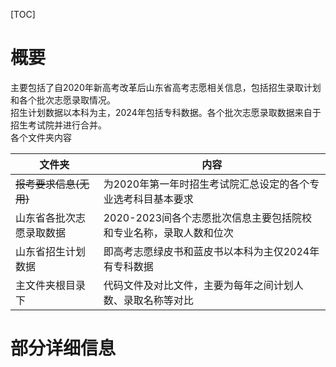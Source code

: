 [TOC]

# 概要
主要包括了自2020年新高考改革后山东省高考志愿相关信息，包括招生录取计划和各个批次志愿录取情况。  
招生计划数据以本科为主，2024年包括专科数据。各个批次志愿录取数据来自于招生考试院并进行合并。  
各个文件夹内容

| 文件夹                        | 内容                                                              |
| ----------------------------- | ----------------------------------------------------------------- |
| <del>报考要求信息(无用)</del> | 为2020年第一年时招生考试院汇总设定的各个专业选考科目基本要求      |
| 山东省各批次志愿录取数据      | 2020-2023间各个志愿批次信息主要包括院校和专业名称，录取人数和位次 |
| 山东省招生计划数据            | 即高考志愿绿皮书和蓝皮书以本科为主仅2024年有专科数据              |
| 主文件夹根目录下              | 代码文件及对比文件，主要为每年之间计划人数、录取名称等对比        |

# 部分详细信息


